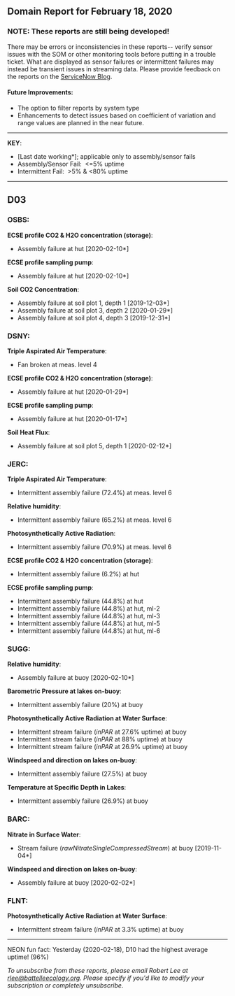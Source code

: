 ## Domain Report for February 18, 2020


### NOTE: These reports are still being developed!
There may be errors or inconsistencies in these reports-- verify sensor issues with the SOM or other monitoring tools before putting in a trouble ticket. What are displayed as sensor failures or intermittent failures may instead be transient issues in streaming data.
Please provide feedback on the reports on the [ServiceNow Blog](https://neon.service-now.com/community?id=community_blog&sys_id=9b4fbe8adbed734017ecf9041d9619be).

#### Future Improvements: 
 - The option to filter reports by system type 
 - Enhancements to detect issues based on coefficient of variation and range values are planned in the near future.

***

**KEY**:

 - [Last date working*]; applicable only to assembly/sensor fails
 - Assembly/Sensor Fail:&nbsp;&nbsp;<=5% uptime
 - Intermittent Fail:&nbsp;&nbsp;>5% & <80% uptime

***
## D03

### OSBS:

**ECSE profile CO2 & H2O concentration (storage)**:
 - Assembly failure at hut [2020-02-10*]

**ECSE profile sampling pump**:
 - Assembly failure at hut [2020-02-10*]

**Soil CO2 Concentration**:
 - Assembly failure at soil plot 1, depth 1 [2019-12-03*]
 - Assembly failure at soil plot 3, depth 2 [2020-01-29*]
 - Assembly failure at soil plot 4, depth 3 [2019-12-31*]

### DSNY:

**Triple Aspirated Air Temperature**:
 - Fan broken at meas. level 4

**ECSE profile CO2 & H2O concentration (storage)**:
 - Assembly failure at hut [2020-01-29*]

**ECSE profile sampling pump**:
 - Assembly failure at hut [2020-01-17*]

**Soil Heat Flux**:
 - Assembly failure at soil plot 5, depth 1 [2020-02-12*]

### JERC:

**Triple Aspirated Air Temperature**:
 - Intermittent assembly failure (72.4%) at meas. level 6

**Relative humidity**:
 - Intermittent assembly failure (65.2%) at meas. level 6

**Photosynthetically Active Radiation**:
 - Intermittent assembly failure (70.9%) at meas. level 6

**ECSE profile CO2 & H2O concentration (storage)**:
 - Intermittent assembly failure (6.2%) at hut

**ECSE profile sampling pump**:
 - Intermittent assembly failure (44.8%) at hut
 - Intermittent assembly failure (44.8%) at hut, ml-2
 - Intermittent assembly failure (44.8%) at hut, ml-3
 - Intermittent assembly failure (44.8%) at hut, ml-5
 - Intermittent assembly failure (44.8%) at hut, ml-6

### SUGG:

**Relative humidity**:
 - Assembly failure at buoy [2020-02-10*]

**Barometric Pressure at lakes on-buoy**:
 - Intermittent assembly failure (20%) at buoy

**Photosynthetically Active Radiation at Water Surface**:
 - Intermittent stream failure (_inPAR_ at 27.6% uptime) at buoy
 - Intermittent stream failure (_inPAR_ at 88% uptime) at buoy
 - Intermittent stream failure (_inPAR_ at 26.9% uptime) at buoy

**Windspeed and direction on lakes on-buoy**:
 - Intermittent assembly failure (27.5%) at buoy

**Temperature at Specific Depth in Lakes**:
 - Intermittent assembly failure (26.9%) at buoy

### BARC:

**Nitrate in Surface Water**:
 - Stream failure (_rawNitrateSingleCompressedStream_) at buoy [2019-11-04*]

**Windspeed and direction on lakes on-buoy**:
 - Assembly failure at buoy [2020-02-02*]

### FLNT:

**Photosynthetically Active Radiation at Water Surface**:
 - Intermittent stream failure (_inPAR_ at 3.3% uptime) at buoy

***
NEON fun fact: Yesterday (2020-02-18), D10 had the highest average uptime! (96%)

_To unsubscribe from these reports, please email Robert Lee at rlee@battelleecology.org. Please specify if you'd like to modify your subscription or completely unsubscribe._
